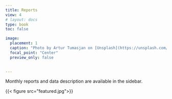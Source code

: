 ```yaml
---
title: Reports
view: 4
# layout: docs
type: book
toc: false

image:
  placement: 1
  caption: "Photo by Artur Tumasjan on [Unsplash](https://unsplash.com/s/photos/report-uk?utm_source=unsplash&utm_medium=referral&utm_content=creditCopyText)"
  focal_point: "Center"
  preview_only: false
 

---
```



<i class="fas fa-info-circle"></i> <span class="ml-1">Monthly reports and data description are available in the sidebar.</span>



{{< figure src="featured.jpg">}}

